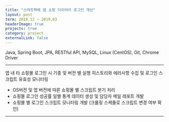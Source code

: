 ```yaml
---
title: "스마트택배 앱 쇼핑 다이어리 로그인 개선"
layout: post
term: 2018.12 ~ 2019.03
headerImage: true
projects: true
category: project
externalLink: false
---
```


Java, Spring Boot, JPA, RESTful API, MySQL, Linux (CentOS), Git, Chrome Driver

---

앱 내 타 쇼핑몰 로그인 시 기종 및 버전 별 실행 히스토리와 에러사항 수집 및 로그인 스크립트 유효성 모니터링
- OS버전 및 앱 버전에 따른 쇼핑몰 별 스크립트 분기 처리
- 쇼핑몰 로그인 성공률 일별 통계 데이터 생성 및 담당자 메일 레포트 개발
- 쇼핑몰 별 로그인 스크립트 모니터링 개발 (크롤링 스케쥴로 스크립트 변경 여부 확인)

---

<br><br>

